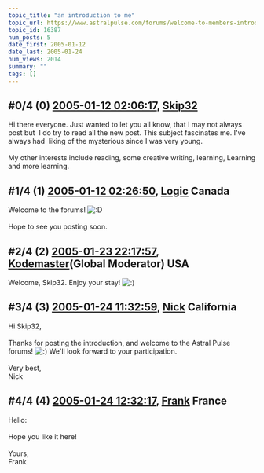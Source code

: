 ```yaml
---
topic_title: "an introduction to me"
topic_url: https://www.astralpulse.com/forums/welcome-to-members-introductions!/an-introduction-to-me
topic_id: 16387
num_posts: 5
date_first: 2005-01-12
date_last: 2005-01-24
num_views: 2014
summary: ""
tags: []
---
```


## \#0/4 (0) [2005-01-12 02:06:17](https://www.astralpulse.com/forums/index.php?msg=142419), [Skip32](https://www.astralpulse.com/forums/profile/?u=7171)  ##
<section>
Hi there everyone. Just wanted to let you all know, that I may not always post but  I do try to read all the new post. This subject fascinates me. I've always had  liking of the mysterious since I was very young.
<br>
<br>
My other interests include reading, some creative writing, learning, Learning and more learning.
</section>

## \#1/4 (1) [2005-01-12 02:26:50](https://www.astralpulse.com/forums/index.php?msg=142420), [Logic](https://www.astralpulse.com/forums/profile/?u=3578) Canada ##
<section>
Welcome to the forums!
<img alt=":D" class="smiley" src="https://www.astralpulse.com/forums/Smileys/fugue/cheesy.png" title="Cheesy"/>
<br>
<br>
Hope to see you posting soon.
</section>

## \#2/4 (2) [2005-01-23 22:17:57](https://www.astralpulse.com/forums/index.php?msg=144515), [Kodemaster](https://www.astralpulse.com/forums/profile/?u=426)(Global Moderator) USA ##
<section>
Welcome, Skip32. Enjoy your stay!
<img alt=":)" class="smiley" src="https://www.astralpulse.com/forums/Smileys/fugue/smiley.png" title="Smiley"/>
</section>

## \#3/4 (3) [2005-01-24 11:32:59](https://www.astralpulse.com/forums/index.php?msg=144609), [Nick](https://www.astralpulse.com/forums/profile/?u=2080) California ##
<section>
Hi Skip32,
<br>
<br>
Thanks for posting the introduction, and welcome to the Astral Pulse forums!
<img alt=":)" class="smiley" src="https://www.astralpulse.com/forums/Smileys/fugue/smiley.png" title="Smiley"/>
We'll look forward to your participation.
<br>
<br>
Very best,
<br>
Nick
</section>

## \#4/4 (4) [2005-01-24 12:32:17](https://www.astralpulse.com/forums/index.php?msg=144624), [Frank](https://www.astralpulse.com/forums/profile/?u=359) France ##
<section>
Hello:
<br>
<br>
Hope you like it here!
<br>
<br>
Yours,
<br>
Frank
</section>